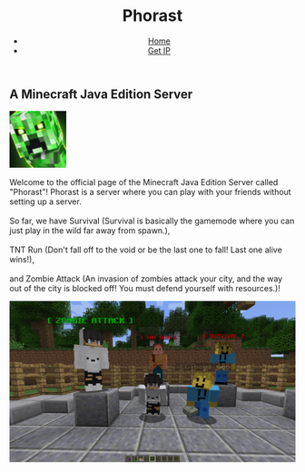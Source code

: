 <!DOCTYPE html>
<html>

<head>
  <meta charset="utf-8">
  <meta name="viewport" content="width=device-width">
  <link href="style.css" rel="stylesheet" type="text/css" />
  <link href="images/server-icon.png" rel="shortcut icon">
</head>

<body>
  <header>
    <div class="container">
      <div id="branding">
        <h1>Phorast</h1>
      </div>
      <nav>
        <ul>
          <li class="current"><a href="index.html">Home</a></li>
          <li><a href="getIP.html">Get IP</a></li>
        </ul>
      </nav>
    </div>
  </header>
  <div class="container">
    <section>
      <h2>A Minecraft Java Edition Server</h2>
      <img src="images/server-icon.png" height=100 width=100>
      <p>Welcome to the official page of the Minecraft Java Edition Server called "Phorast"! Phorast is a server where you can play with your friends without setting up a server. <br><br>So far, we have Survival (Survival is basically the gamemode where you can just play in the wild far away from spawn.), <br><br>TNT Run (Don't fall off to the void or be the last one to fall! Last one alive wins!), <br><br>and Zombie Attack (An invasion of zombies attack your city, and the way out of the city is blocked off! You must defend yourself with resources.)! </p>
      <img src="images/server-ingame-preview.png" id="in-game-server-preview">
    </section>
  </div>
</body>

</html>
